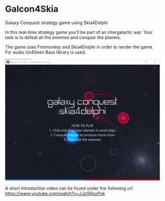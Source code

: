 # Galcon4Skia
Galaxy Conquest strategy game using Skia4Delphi

In this real-time strategy game you'll be part of an intergalactic war. Your task is to defeat all the enemies and conquer the planets.

The game uses Firemonkey and Skia4Delphi in order to render the game. For audio Un4Seen Bass library is used.

![Ingame Screenshot](./screenshot.jpg)

A short introduction video can be found under the following url:
https://www.youtube.com/watch?v=JJzi5RxxPok
